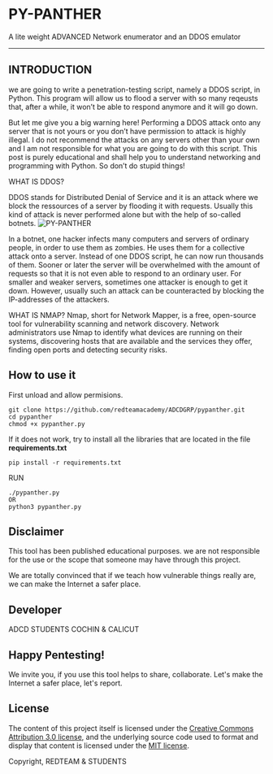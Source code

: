 PY-PANTHER
==========

 A lite weight ADVANCED Network enumerator and an DDOS emulator
 
 ---
 INTRODUCTION
----------------
 we are going to write a penetration-testing script, namely a DDOS script, in Python. This program will allow us to flood a server with so many reqeusts that, after a while, it won’t be able to respond anymore and it will go down.

But let me give you a big warning here! Performing a DDOS attack onto any server that is not yours or you don’t have permission to attack is highly illegal. I do not recommend the attacks on any servers other than your own and I am not responsible for what you are going to do with this script. This post is purely educational and shall help you to understand networking and programming with Python. So don’t do stupid things!

WHAT IS DDOS?

DDOS stands for Distributed Denial of Service and it is an attack where we block the ressources of a server by flooding it with requests. Usually this kind of attack is never performed alone but with the help of so-called botnets.
![PY-PANTHER](https://www.neuralnine.com/wp-content/uploads/2019/09/botnet2-1024x702.png)

In a botnet, one hacker infects many computers and servers of ordinary people, in order to use them as zombies. He uses them for a collective attack onto a server. Instead of one DDOS script, he can now run thousands of them. Sooner or later the server will be overwhelmed with the amount of requests so that it is not even able to respond to an ordinary user. For smaller and weaker servers, sometimes one attacker is enough to get it down. However, usually such an attack can be counteracted by blocking the IP-addresses of the attackers.

WHAT IS NMAP?
Nmap, short for Network Mapper, is a free, open-source tool for vulnerability scanning and network discovery. Network administrators use Nmap to identify what devices are running on their systems, discovering hosts that are available and the services they offer, finding open ports and detecting security risks.



How to use it
-------
 First unload and allow permisions.
```
git clone https://github.com/redteamacademy/ADCDGRP/pypanther.git
cd pypanther
chmod +x pypanther.py
```
If it does not work, try to install all the libraries that are located in the file **requirements.txt**
```
pip install -r requirements.txt
```
RUN
```
./pypanther.py
OR
python3 pypanther.py
```
Disclaimer
-------
This tool has been published educational purposes. we are not responsible for the use or the scope that someone may have through this project.

We are totally convinced that if we teach how vulnerable things really are, we can make the Internet a safer place.

Developer
-------
ADCD STUDENTS COCHIN & CALICUT

Happy Pentesting!
-------
We invite you, if you use this tool helps to share, collaborate. Let's make the Internet a safer place, let's report.

## License

The content of this project itself is licensed under the [Creative Commons Attribution 3.0 license](http://creativecommons.org/licenses/by/3.0/us/deed.en_US), and the underlying source code used to format and display that content is licensed under the [MIT license](http://opensource.org/licenses/mit-license.php).

Copyright, REDTEAM & STUDENTS
